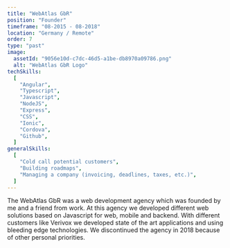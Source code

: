 ```yaml
---
title: "WebAtlas GbR"
position: "Founder"
timeframe: "08-2015 - 08-2018"
location: "Germany / Remote"
order: 7
type: "past"
image:
  assetId: "9056e10d-c7dc-46d5-a1be-db8970a09786.png"
  alt: "WebAtlas GbR Logo"
techSkills:
  [
    "Angular",
    "Typescript",
    "Javascript",
    "NodeJS",
    "Express",
    "CSS",
    "Ionic",
    "Cordova",
    "Github",
  ]
generalSkills:
  [
    "Cold call potential customers",
    "Building roadmaps",
    "Managing a company (invoicing, deadlines, taxes, etc.)",
  ]
---
```


The WebAtlas GbR was a web development agency which was founded by me and a friend from work. At this agency we developed different web solutions based on Javascript for web, mobile and backend. With different customers like Verivox we developed state of the art applications and using bleeding edge technologies. We discontinued the agency in 2018 because of other personal priorities.
